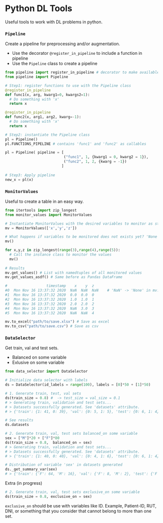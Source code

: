 # Python DL Tools
Useful tools to work with DL problems in python. 

### `Pipeline`
Create a pipeline for preprocessing and/or augmentation.
- Use the decorator `@register_in_pipeline` to include a function in pipeline
- Use the `Pipeline` class to create a pipeline

```python
from pipeline import register_in_pipeline # decorator to make available a function to use with Pipeline class
from pipeline import Pipeline

# Step1: register functions to use with the Pipeline class
@register_in_pipeline
def func1(x, arg, kwarg1=0, kwargs2=1):
  # Do something with 'x'
  return x

@register_in_pipeline
def func2(x, arg1, arg2, kwarg=-1):
  # Do something with 'x'
  return x

# Step2: instantiate the Pipeline class
pl = Pipeline()
pl.FUNCTIONS_PIPELINE # contains 'func1' and 'func2' as callables

pl = Pipeline( pipeline = [
                           ("func1", 1, {kwarg1 = 0, kwarg2 = 1}),       # First call
                           ("func2", 1, 2, {kwarg = -1})                 # Second call
                          ]
                          
# Step3: Apply pipeline
new_x = pl(x)
```

### `MonitorValues`
Useful to create a table in an easy way. 

```python
from itertools import zip_longest
from monitor_values import MonitorValues

# Instantiate MonitorValues with the desired variables to monitor as strings in a list or tuple
mv = MonitorValues(['x','y','z'])

# What happens if variables to be monitored does not exists yet? 'None' will be assing
mv()

for x,y,z in zip_longest(range(3),range(4),range(5)): 
  # Call the instance class to monitor the values
  mv()
  
# Results
mv.get_values() # List with namedtuples of all monitored values
mv.get_values_asdf() # Same before as Pandas DataFrame

#                  timestamp    x    y  z
#0  Mon Nov 16 13:37:32 2020  NaN  NaN  NaN    # 'NaN' -> 'None' in mv.get_values()
#1  Mon Nov 16 13:37:32 2020  0.0  0.0  0
#2  Mon Nov 16 13:37:32 2020  1.0  1.0  1
#3  Mon Nov 16 13:37:32 2020  2.0  2.0  2
#4  Mon Nov 16 13:37:32 2020  NaN  3.0  3
#5  Mon Nov 16 13:37:32 2020  NaN  NaN  4 

mv.to_excel("path/to/save.xlsx") # Save as excel
mv.to_csv("path/to/save.csv") # Save as csv
```

### `DataSelector`
Get train, val and test sets. 
- Balanced on some variable 
- Exlusive on some variable

```python
from data_selector import DataSelector

# Initialize data selector with labels
ds = DataSelector(id_labels = range(100), labels = [0]*50 + [1]*50)

# 1. Generate train, test, val sets
ds(train_size = 0.8) #  -> test_size = val_size = 0.1
# > Generating train, validation and test sets...
# > Datasets successfully generated. See 'datasets' attribute.
# > {'train': {1: 41, 0: 39}, 'val': {0: 5, 1: 5}, 'test': {0: 6, 1: 4}}

# See results
ds.datasets

# 2. Generate train, val, test sets balanced_on some variable
sex = ["M"]*20 + ["F"]*80
ds(train_size = 0.8,  balanced_on = sex)
# > Generating train, validation and test sets...
# > Datasets successfully generated. See 'datasets' attribute.
# > {'train': {1: 40, 0: 40}, 'val': {0: 4, 1: 6}, 'test': {0: 6, 1: 4}}

# Distribution of variable 'sex' in datasets generated
ds._get_summary_var(sex)
# > {'train': {'F': 64, 'M': 16}, 'val': {'F': 8, 'M': 2}, 'test': {'F': 8, 'M': 2}}
```

Extra (in progress)
```python
# 2. Generate train, val, test sets exclusive_on some variable
ds(train_size = 0.8, exclusive_on = sex)
```
`exclusive_on` should be use with variables like ID. Example, Patient-ID, RUT, DNI, or something that you consider that cannot belong to more than one set.

